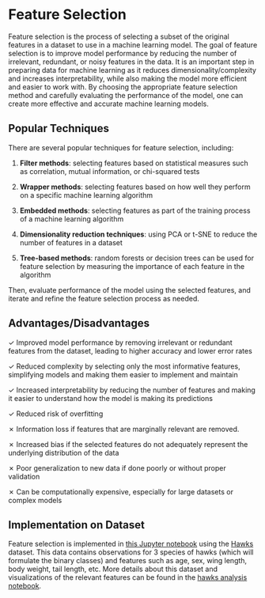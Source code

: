 # Feature Selection

Feature selection is the process of selecting a subset of the original features in a dataset to use in a machine learning model. The goal of feature selection is to improve model performance by reducing the number of irrelevant, redundant, or noisy features in the data. It is an important step in preparing data for machine learning as it reduces dimensionality/complexity and increases interpretability, while also making the model more efficient and easier to work with. By choosing the appropriate feature selection method and carefully evaluating the performance of the model, one can create more effective and accurate machine learning models.

## Popular Techniques

There are several popular techniques for feature selection, including:

1. **Filter methods**: selecting features based on statistical measures such as correlation, mutual information, or chi-squared tests

2. **Wrapper methods**: selecting features based on how well they perform on a specific machine learning algorithm

3. **Embedded methods**: selecting features as part of the training process of a machine learning algorithm

4. **Dimensionality reduction techniques**: using PCA or t-SNE to reduce the number of features in a dataset

5. **Tree-based methods**: random forests or decision trees can be used for feature selection by measuring the importance of each feature in the algorithm

Then, evaluate performance of the model using the selected features, and iterate and refine the feature selection process as needed.

## Advantages/Disadvantages

✓ Improved model performance by removing irrelevant or redundant features from the dataset, leading to higher accuracy and lower error rates

✓ Reduced complexity by selecting only the most informative features, simplifying models and making them easier to implement and maintain

✓ Increased interpretability by reducing the number of features and making it easier to understand how the model is making its predictions

✓ Reduced risk of overfitting

✗ Information loss if features that are marginally relevant are removed.

✗ Increased bias if the selected features do not adequately represent the underlying distribution of the data

✗ Poor generalization to new data if done poorly or without proper validation

✗ Can be computationally expensive, especially for large datasets or complex models

## Implementation on Dataset

Feature selection is implemented in [this Jupyter notebook](https://github.com/kary5678/INDE-577/blob/main/misc-methods/feature_selection/feature_selection.ipynb) using the [Hawks](https://github.com/kary5678/INDE-577/blob/main/Data/hawks.csv) dataset. This data contains observations for 3 species of hawks (which will formulate the binary classes) and features such as age, sex, wing length, body weight, tail length, etc. More details about this dataset and visualizations of the relevant features can be found in the [hawks analysis notebook](https://github.com/kary5678/INDE-577/blob/main/Data/hawks_analysis.ipynb).
